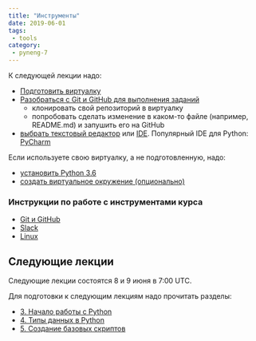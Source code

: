 ```yaml
---
title: "Инструменты"
date: 2019-06-01
tags:
 - tools
category:
 - pyneng-7
---
```



К следующей лекции надо:

* [Подготовить виртуалку](https://pyneng.github.io/docs/course-vm/)
* [Разобраться с Git и GitHub для выполнения заданий](https://pyneng.github.io/docs/git-github-course/)
  * клонировать свой репозиторий в виртуалку
  * попробовать сделать изменение в каком-то файле (например, README.md) и запушить его на GitHub
* [выбрать текстовый редактор](https://pyneng.readthedocs.io/ru/latest/book/01_intro/os_and_editor.html) или [IDE](https://wiki.python.org/moin/IntegratedDevelopmentEnvironments). Популярный IDE для Python: [PyCharm](https://www.jetbrains.com/pycharm/)


Если используете свою виртуалку, а не подготовленную, надо:

* [установить Python 3.6](https://pyneng.github.io/docs/python-3-7/)
* [создать виртуальное окружение (опционально)](https://pyneng.github.io/docs/venv/)


### Инструкции по работе с инструментами курса

* [Git и GitHub](https://pyneng.github.io/docs/git-github-course/)
* [Slack](https://pyneng.github.io/docs/slack/)
* [Linux](https://pyneng.github.io/docs/linux/)


## Следующие лекции

Следующие лекции состоятся 8 и 9 июня в 7:00 UTC.

Для подготовки к следующим лекциям надо прочитать разделы:

* [3. Начало работы с Python](https://pyneng.readthedocs.io/ru/latest/book/03_start/index.html)
* [4. Типы данных в Python](https://pyneng.readthedocs.io/ru/latest/book/04_data_structures/index.html)
* [5. Создание базовых скриптов](https://pyneng.readthedocs.io/ru/latest/book/05_basic_scripts/index.html)

